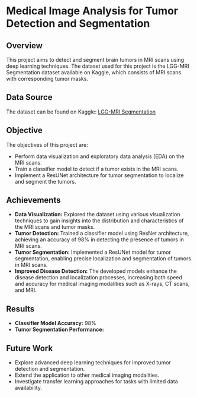 # Medical Image Analysis for Tumor Detection and Segmentation

## Overview
This project aims to detect and segment brain tumors in MRI scans using deep learning techniques. The dataset used for this project is the LGG-MRI Segmentation dataset available on Kaggle, which consists of MRI scans with corresponding tumor masks.

## Data Source
The dataset can be found on Kaggle: [LGG-MRI Segmentation](https://www.kaggle.com/mateuszbuda/lgg-mri-segmentation)

## Objective
The objectives of this project are:
- Perform data visualization and exploratory data analysis (EDA) on the MRI scans.
- Train a classifier model to detect if a tumor exists in the MRI scans.
- Implement a ResUNet architecture for tumor segmentation to localize and segment the tumors.

## Achievements
- **Data Visualization:** Explored the dataset using various visualization techniques to gain insights into the distribution and characteristics of the MRI scans and tumor masks.
- **Tumor Detection:** Trained a classifier model using ResNet architecture, achieving an accuracy of 98% in detecting the presence of tumors in MRI scans.
- **Tumor Segmentation:** Implemented a ResUNet model for tumor segmentation, enabling precise localization and segmentation of tumors in MRI scans.
- **Improved Disease Detection:** The developed models enhance the disease detection and localization processes, increasing both speed and accuracy for medical imaging modalities such as X-rays, CT scans, and MRI.

## Results
- **Classifier Model Accuracy:** 98%
- **Tumor Segmentation Performance:** 

## Future Work
- Explore advanced deep learning techniques for improved tumor detection and segmentation.
- Extend the application to other medical imaging modalities.
- Investigate transfer learning approaches for tasks with limited data availability.
